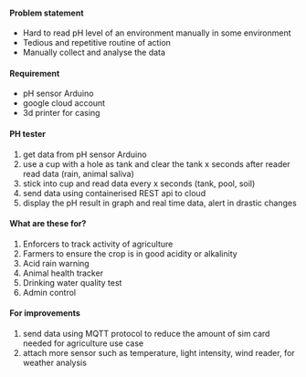 #### Problem statement

- Hard to read pH level of an environment manually in some environment
- Tedious and repetitive routine of action
- Manually collect and analyse the data

#### Requirement

- pH sensor Arduino
- google cloud account
- 3d printer for casing

#### PH tester

1. get data from pH sensor Arduino
2. use a cup with a hole as tank and clear the tank x seconds after reader read data (rain, animal saliva)
3. stick into cup and read data every x seconds (tank, pool, soil)
4. send data using containerised REST api to cloud
5. display the pH result in graph and real time data, alert in drastic changes

#### What are these for?

1. Enforcers to track activity of agriculture
2. Farmers to ensure the crop is in good acidity or alkalinity
3. Acid rain warning
4. Animal health tracker
5. Drinking water quality test
6. Admin control

#### For improvements

1. send data using MQTT protocol to reduce the amount of sim card needed for agriculture use case
2. attach more sensor such as temperature, light intensity, wind reader, for weather analysis
